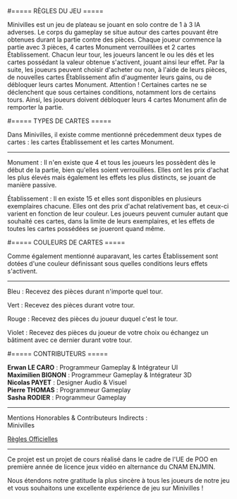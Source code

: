 #===== RÈGLES DU JEU =====

Minivilles est un jeu de plateau se jouant en solo contre de 1 à 3 IA adverses. Le corps du gameplay se situe autour des cartes pouvant être obtenues durant la partie contre des pièces. Chaque joueur commence la partie avec 3 pièces, 4 cartes Monument verrouillées et 2 cartes Établissement. Chacun leur tour, les joueurs lancent le ou les dés et les cartes possédant la valeur obtenue s'activent, jouant ainsi leur effet. Par la suite, les joueurs peuvent choisir d'acheter ou non, à l'aide de leurs pièces, de nouvelles cartes Établissement afin d'augmenter leurs gains, ou de débloquer leurs cartes Monument. Attention ! Certaines cartes ne se déclenchent que sous certaines conditions, notamment lors de certains tours. Ainsi, les joueurs doivent débloquer leurs 4 cartes Monument afin de remporter la partie.

#===== TYPES DE CARTES =====

Dans Minivilles, il existe comme mentionné précedemment deux types de cartes : les cartes Établissement et les cartes Monument.

-----

Monument : Il n'en existe que 4 et tous les joueurs les possèdent dès le début de la partie, bien qu'elles soient verrouillées. Elles ont les prix d'achat les plus élevés mais également les effets les plus distincts, se jouant de manière passive.

Établissement : Il en existe 15 et elles sont disponibles en plusieurs exemplaires chacune. Elles ont des prix d'achat relativement bas, et ceux-ci varient en fonction de leur couleur. Les joueurs peuvent cumuler autant que souhaité ces cartes, dans la limite de leurs exemplaires, et les effets de toutes les cartes possédées se joueront quand même.

#===== COULEURS DE CARTES =====

Comme également mentionné auparavant, les cartes Établissement sont dotées d'une couleur définissant sous quelles conditions leurs effets s'activent.

-----

Bleu : Recevez des pièces durant n'importe quel tour.  

Vert : Recevez des pièces durant votre tour.  

Rouge : Recevez des pièces du joueur duquel c'est le tour.  

Violet : Recevez des pièces du joueur de votre choix ou échangez un bâtiment avec ce dernier durant votre tour.  
  
#===== CONTRIBUTEURS =====  
  
**Erwan LE CARO** : Programmeur Gameplay & Intégrateur UI  
**Maximilien BIGNON** : Programmeur Gameplay & Intégrateur 3D  
**Nicolas PAYET** : Designer Audio & Visuel  
**Pierre THOMAS** : Programmeur Gameplay  
**Sasha RODIER** : Programmeur Gameplay  
  
-----

Mentions Honorables & Contributeurs Indirects :  
Minivilles  
  
[Règles Officielles](https://ludos.brussels/ludo-luAPE/opac_css/doc_num.php?explnum_id=683)


-----

Ce projet est un projet de cours réalisé dans le cadre de l'UE de POO en première année de licence jeux vidéo en alternance du CNAM ENJMIN.

Nous étendons notre gratitude la plus sincère à tous les joueurs de notre jeu et vous souhaitons une excellente expérience de jeu sur Minivilles !
